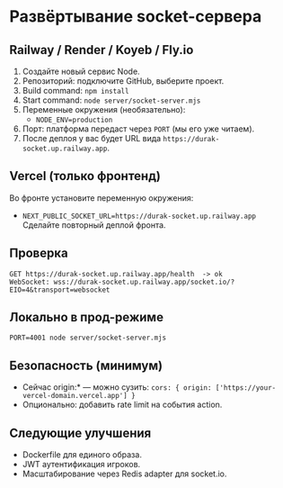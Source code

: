 # Развёртывание socket-сервера

## Railway / Render / Koyeb / Fly.io
1. Создайте новый сервис Node.
2. Репозиторий: подключите GitHub, выберите проект.
3. Build command: `npm install`
4. Start command: `node server/socket-server.mjs`
5. Переменные окружения (необязательно):
   - `NODE_ENV=production`
6. Порт: платформа передаст через `PORT` (мы его уже читаем).
7. После деплоя у вас будет URL вида `https://durak-socket.up.railway.app`.

## Vercel (только фронтенд)
Во фронте установите переменную окружения:
- `NEXT_PUBLIC_SOCKET_URL=https://durak-socket.up.railway.app`
Сделайте повторный деплой фронта.

## Проверка
```
GET https://durak-socket.up.railway.app/health  -> ok
WebSocket: wss://durak-socket.up.railway.app/socket.io/?EIO=4&transport=websocket
```

## Локально в прод-режиме
```
PORT=4001 node server/socket-server.mjs
```

## Безопасность (минимум)
- Сейчас origin:* — можно сузить: `cors: { origin: ['https://your-vercel-domain.vercel.app'] }`
- Опционально: добавить rate limit на события action.

## Следующие улучшения
- Dockerfile для единого образа.
- JWT аутентификация игроков.
- Масштабирование через Redis adapter для socket.io.
